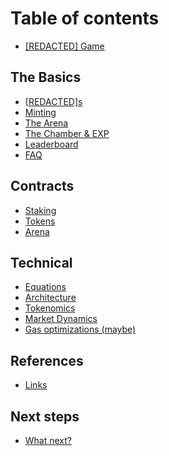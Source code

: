 # Table of contents

* [\[REDACTED\] Game](README.md)

## The Basics

* [\[REDACTED\]s](the-basics/redacted-s.md)
* [Minting](the-basics/minting.md)
* [The Arena](the-basics/the-arena.md)
* [The Chamber & EXP](the-basics/the-chamber.md)
* [Leaderboard](the-basics/leaderboard.md)
* [FAQ](the-basics/faq.md)

## Contracts

* [Staking](contracts/staking.md)
* [Tokens](contracts/tokens.md)
* [Arena](contracts/arena.md)

## Technical

* [Equations](technical/equations.md)
* [Architecture](technical/architecture.md)
* [Tokenomics](technical/tokenomics.md)
* [Market Dynamics](technical/market-dynamics.md)
* [Gas optimizations (maybe)](technical/gas-optimizations-maybe.md)

## References

* [Links](references/links.md)

## Next steps

* [What next?](next-steps/what-next.md)
